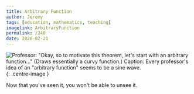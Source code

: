 ```yaml
---
title: Arbitrary Function
author: Jeremy
tags: [education, mathematics, teaching]
imagelink: ArbitraryFunction
permalink: /240
date: 2020-02-21
---
```


![Professor: "Okay, so to motivate this theorem, let's start with an arbitrary function..." (Draws essentially a curvy function.) Caption: Every professor's idea of an "arbitrary function" seems to be a sine wave.](https://res.cloudinary.com/dh3hm8pb7/image/upload/c_scale,q_auto:best/v1535842782/Handwaving/Published/ArbitraryFunction.png){: .centre-image }

Now that you've seen it, you won't be able to unsee it.
